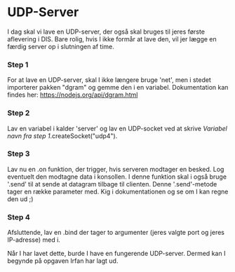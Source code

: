 # UDP-Server

I dag skal vi lave en UDP-server, der også skal bruges til jeres første aflevering i DIS. Bare rolig, hvis I ikke formår at lave den, vil jer lægge en færdig server op i slutningen af time. 

### Step 1
For at lave en UDP-server, skal I ikke længere bruge 'net', men i stedet importerer pakken "dgram" og gemme den i en variabel. Dokumentation kan findes her: https://nodejs.org/api/dgram.html

### Step 2
Lav en variabel i kalder 'server' og lav en UDP-socket ved at skrive *Variabel navn fra step 1*.createSocket("udp4").

### Step 3
Lav nu en .on funktion, der trigger, hvis serveren modtager en besked. Log eventuelt den modtagne data i konsollen. I denne funktion skal i også bruge '.send' til at sende at datagram tilbage til clienten. Denne '.send'-metode tager en række parameter med. Kig i dokumentationen og se om I kan regne den ud ;)

### Step 4
Afsluttende, lav en .bind der tager to argumenter (jeres valgte port og jeres IP-adresse) med i.

Når I har lavet dette, burde I have en fungerende UDP-server. Dermed kan I begynde på opgaven Irfan har lagt ud.
